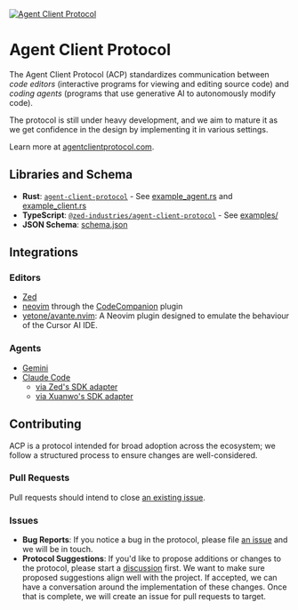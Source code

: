 <a href="https://agentclientprotocol.com/" >
  <img alt="Agent Client Protocol" src="https://zed.dev/img/acp/banner-dark.webp">
</a>

# Agent Client Protocol

The Agent Client Protocol (ACP) standardizes communication between _code editors_ (interactive programs for viewing and editing source code) and _coding agents_ (programs that use generative AI to autonomously modify code).

The protocol is still under heavy development, and we aim to mature it as we get confidence in the design by implementing it in various settings.

Learn more at [agentclientprotocol.com](https://agentclientprotocol.com/).

## Libraries and Schema

- **Rust**: [`agent-client-protocol`](https://crates.io/crates/agent-client-protocol) - See [example_agent.rs](./rust/example_agent.rs) and [example_client.rs](./rust/example_client.rs)
- **TypeScript**: [`@zed-industries/agent-client-protocol`](https://www.npmjs.com/package/@zed-industries/agent-client-protocol) - See [examples/](./typescript/examples/)
- **JSON Schema**: [schema.json](./schema/schema.json)

## Integrations

### Editors

- [Zed](https://zed.dev/docs/ai/external-agents)
- [neovim](https://neovim.io) through the [CodeCompanion](https://github.com/olimorris/codecompanion.nvim) plugin
- [yetone/avante.nvim](https://github.com/yetone/avante.nvim): A Neovim plugin designed to emulate the behaviour of the Cursor AI IDE.

### Agents

- [Gemini](https://github.com/google-gemini/gemini-cli)
- [Claude Code](https://docs.anthropic.com/en/docs/claude-code/overview)
  - [via Zed's SDK adapter](https://github.com/zed-industries/claude-code-acp)
  - [via Xuanwo's SDK adapter](https://github.com/Xuanwo/acp-claude-code)

## Contributing

ACP is a protocol intended for broad adoption across the ecosystem; we follow a structured process to ensure changes are well-considered.

### Pull Requests

Pull requests should intend to close [an existing issue](https://github.com/zed-industries/agent-client-protocol/issues).

### Issues

- **Bug Reports**: If you notice a bug in the protocol, please file [an issue](https://github.com/zed-industries/agent-client-protocol/issues/new?template=05_bug_report.yml) and we will be in touch.
- **Protocol Suggestions**: If you'd like to propose additions or changes to the protocol, please start a [discussion](https://github.com/zed-industries/agent-client-protocol/discussions/categories/protocol-suggestions) first. We want to make sure proposed suggestions align well with the project. If accepted, we can have a conversation around the implementation of these changes. Once that is complete, we will create an issue for pull requests to target.
